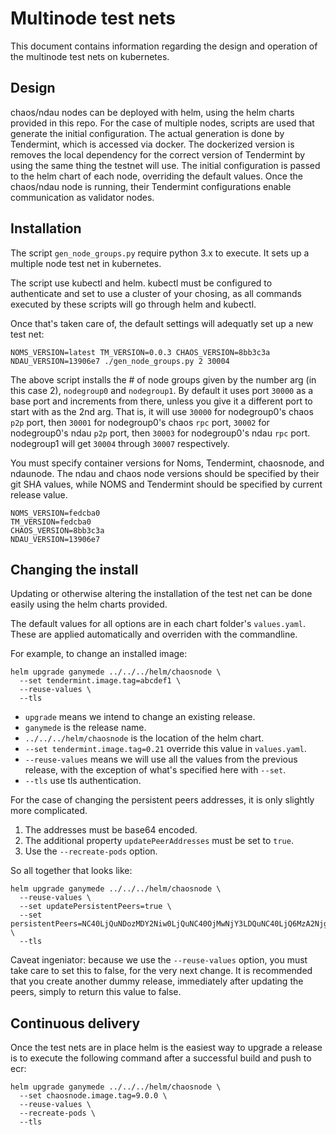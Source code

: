 
# Multinode test nets

This document contains information regarding the design and operation of the multinode test nets on kubernetes.

## Design

chaos/ndau nodes can be deployed with helm, using the helm charts provided in this repo. For the case of multiple nodes, scripts are used that generate the initial configuration. The actual generation is done by Tendermint, which is accessed via docker. The dockerized version is removes the local dependency for the correct version of Tendermint by using the same thing the testnet will use. The initial configuration is passed to the helm chart of each node, overriding the default values. Once the chaos/ndau node is running, their Tendermint configurations enable communication as validator nodes.

## Installation

The script `gen_node_groups.py` require python 3.x to execute. It sets up a multiple node test net in kubernetes.

The script use kubectl and helm. kubectl must be configured to authenticate and set to use a cluster of your chosing, as all commands executed by these scripts will go through helm and kubectl.

Once that's taken care of, the default settings will adequatly set up a new test net:

```
NOMS_VERSION=latest TM_VERSION=0.0.3 CHAOS_VERSION=8bb3c3a NDAU_VERSION=13906e7 ./gen_node_groups.py 2 30004
```

The above script installs the # of node groups given by the number arg (in this case 2), `nodegroup0` and `nodegroup1`. By default it uses port `30000` as a base port and increments from there, unless you give it a different port to start with as the 2nd arg. That is, it will use `30000` for nodegroup0's chaos `p2p` port, then `30001` for nodegroup0's chaos `rpc` port, `30002` for nodegroup0's ndau `p2p` port, then `30003` for nodegroup0's ndau `rpc` port. nodegroup1 will get `30004` through `30007` respectively.


You must specify container versions for Noms, Tendermint, chaosnode, and ndaunode. The ndau and chaos node versions should be specified by their git SHA values, while NOMS and Tendermint should be specified by current release value.

```
NOMS_VERSION=fedcba0
TM_VERSION=fedcba0
CHAOS_VERSION=8bb3c3a
NDAU_VERSION=13906e7
```


## Changing the install

Updating or otherwise altering the installation of the test net can be done easily using the helm charts provided.

The default values for all options are in each chart folder's `values.yaml`. These are applied automatically and overriden with the commandline.

For example, to change an installed image:

```
helm upgrade ganymede ../../../helm/chaosnode \
  --set tendermint.image.tag=abcdef1 \
  --reuse-values \
  --tls
```

* `upgrade` means we intend to change an existing release.
* `ganymede` is the release name.
* `../../../helm/chaosnode` is the location of the helm chart.
* `--set tendermint.image.tag=0.21` override this value in `values.yaml`.
* `--reuse-values` means we will use all the values from the previous release, with the exception of what's specified here with `--set`.
* `--tls` use tls authentication.

For the case of changing the persistent peers addresses, it is only slightly more complicated.

1. The addresses must be base64 encoded.
2. The additional property `updatePeerAddresses` must be set to `true`.
3. Use the `--recreate-pods` option.

So all together that looks like:

```
helm upgrade ganymede ../../../helm/chaosnode \
  --reuse-values \
  --set updatePersistentPeers=true \
  --set persistentPeers=NC40LjQuNDozMDY2Niw0LjQuNC40OjMwNjY3LDQuNC40LjQ6MzA2NjgK \
  --tls
```

Caveat ingeniator: because we use the `--reuse-values` option, you must take care to set this to false, for the very next change. It is recommended that you create another dummy release, immediately after updating the peers, simply to return this value to false.

## Continuous delivery

Once the test nets are in place helm is the easiest way to upgrade a release is to execute the following command after a successful build and push to ecr:

```
helm upgrade ganymede ../../../helm/chaosnode \
  --set chaosnode.image.tag=9.0.0 \
  --reuse-values \
  --recreate-pods \
  --tls
```
